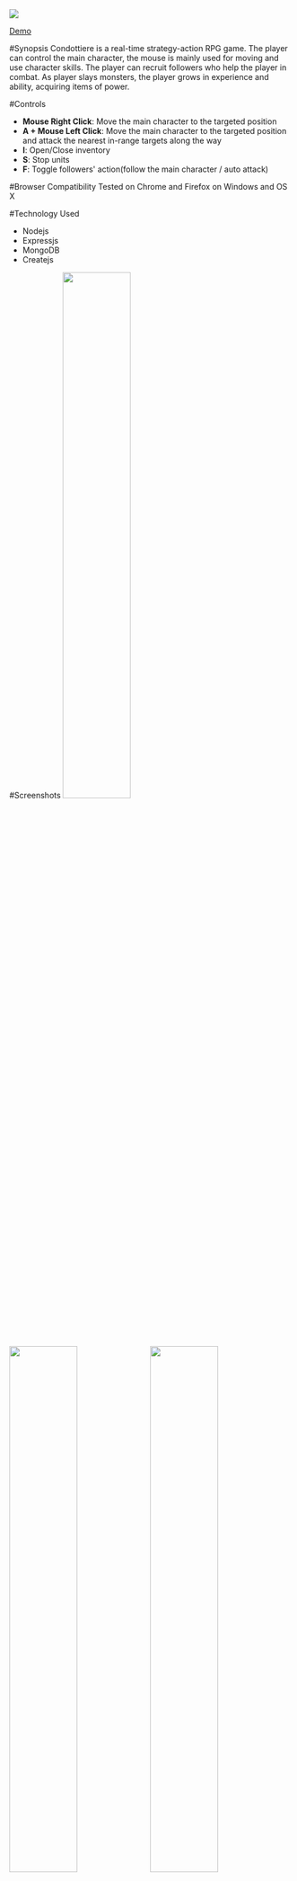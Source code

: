 <img src="http://edwardl.net/images/screenshots/condottiere6.png"/>

<a href="http://edwardl.net:3000">Demo</a>

#Synopsis
Condottiere is a real-time strategy-action RPG game. The player can control the main character, the mouse is mainly used for moving and use character skills. The player can recruit followers who help the player in combat. As player slays monsters, the player grows in experience and ability, acquiring items of power.

#Controls
<ul>
  <li><b>Mouse Right Click</b>: Move the main character to the targeted position</li>
  <li><b>A + Mouse Left Click</b>: Move the main character to the targeted position and attack the nearest in-range targets along the way</li>
  <li><b>I</b>: Open/Close inventory</li>
  <li><b>S</b>: Stop units</li>
  <li><b>F</b>: Toggle followers' action(follow the main character / auto attack)</li>
</ul>
#Browser Compatibility
Tested on Chrome and Firefox on Windows and OS X

#Technology Used
<ul>
  <li>Nodejs</li>
  <li>Expressjs</li>
  <li>MongoDB</li>
  <li>Createjs</li>
</ul>

#Screenshots
<img src="http://edwardl.net/images/screenshots/condottiere1.png" width="49%"/>
<img src="http://edwardl.net/images/screenshots/condottiere2.png" width="49%"/>
<img src="http://edwardl.net/images/screenshots/condottiere3.png" width="49%"/>
<img src="http://edwardl.net/images/screenshots/condottiere4.png" width="49%"/>
